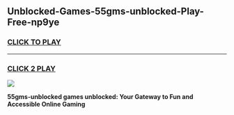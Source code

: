 
## Unblocked-Games-55gms-unblocked-Play-Free-np9ye
<h3>
<a href="https://premium76.site?title=55gms-unblocked&ref=23A">CLICK TO PLAY</a></h3>
<hr>

<h3>
<a href="https://premium76.site?title=55gms-unblocked&ref=23A">CLICK 2 PLAY</a>
  
</h3>

<a href="https://premium76.site?title=55gms-unblocked&ref=23A"><img src="https://clearcache.store/games.png"></a>


**55gms-unblocked games unblocked: Your Gateway to Fun and Accessible Online Gaming**
